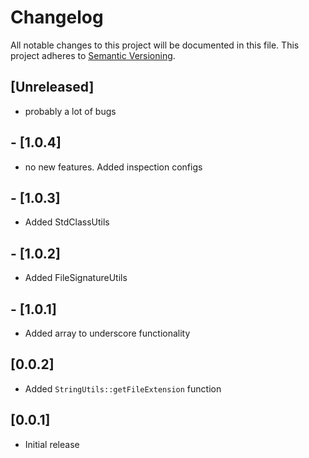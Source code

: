 # Changelog
All notable changes to this project will be documented in this file. 
This project adheres to [Semantic Versioning](http://semver.org/).

## [Unreleased]
- probably a lot of bugs

## - [1.0.4]
- no new features. Added inspection configs

## - [1.0.3]
- Added StdClassUtils

## - [1.0.2]
- Added FileSignatureUtils 

## - [1.0.1]
- Added array to underscore functionality 

## [0.0.2]
- Added ```StringUtils::getFileExtension``` function

## [0.0.1]
- Initial release